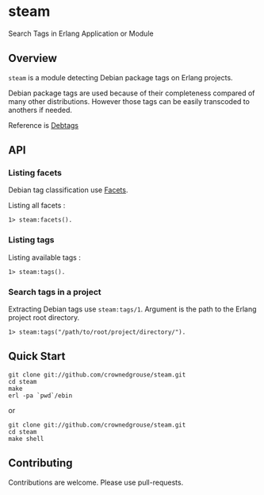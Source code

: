 # steam
Search Tags in Erlang Application or Module

## Overview ##
`steam` is a module detecting Debian package tags on Erlang projects. 

Debian package tags are used because of their completeness compared of many other distributions. However those tags can be easily transcoded to anothers if needed.

Reference is [Debtags](http://anonscm.debian.org/cgit/debtags/vocabulary.git/tree/debian-packages)

## API ##

### Listing facets ###
Debian tag classification use [Facets](https://en.wikipedia.org/wiki/Faceted_classification).

Listing all facets :
```
1> steam:facets().
```

### Listing tags ###

Listing available tags :
```
1> steam:tags().
```

### Search tags in a project ###

Extracting Debian tags use `steam:tags/1`. Argument is the path to the Erlang project root directory.
```
1> steam:tags("/path/to/root/project/directory/").
```

## Quick Start ##

```
git clone git://github.com/crownedgrouse/steam.git
cd steam
make
erl -pa `pwd`/ebin
```
or
```
git clone git://github.com/crownedgrouse/steam.git
cd steam
make shell
```

## Contributing ##

Contributions are welcome. Please use pull-requests.

